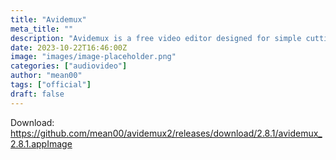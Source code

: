 ```yaml
---
title: "Avidemux"
meta_title: ""
description: "Avidemux is a free video editor designed for simple cutting, filtering and encoding tasks"
date: 2023-10-22T16:46:00Z
image: "images/image-placeholder.png"
categories: ["audiovideo"]
author: "mean00"
tags: ["official"]
draft: false
---
```


Download: https://github.com/mean00/avidemux2/releases/download/2.8.1/avidemux_2.8.1.appImage
